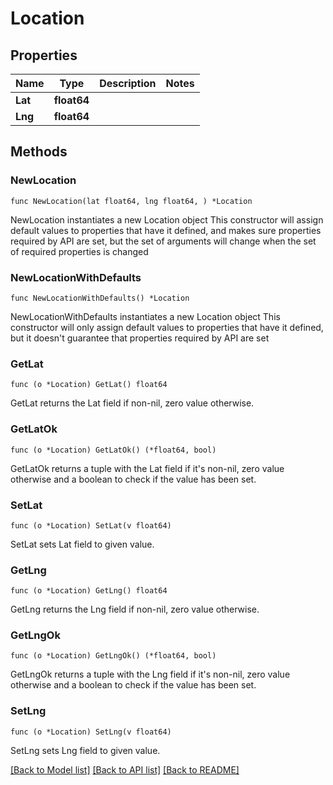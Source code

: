# Location

## Properties

Name | Type | Description | Notes
------------ | ------------- | ------------- | -------------
**Lat** | **float64** |  | 
**Lng** | **float64** |  | 

## Methods

### NewLocation

`func NewLocation(lat float64, lng float64, ) *Location`

NewLocation instantiates a new Location object
This constructor will assign default values to properties that have it defined,
and makes sure properties required by API are set, but the set of arguments
will change when the set of required properties is changed

### NewLocationWithDefaults

`func NewLocationWithDefaults() *Location`

NewLocationWithDefaults instantiates a new Location object
This constructor will only assign default values to properties that have it defined,
but it doesn't guarantee that properties required by API are set

### GetLat

`func (o *Location) GetLat() float64`

GetLat returns the Lat field if non-nil, zero value otherwise.

### GetLatOk

`func (o *Location) GetLatOk() (*float64, bool)`

GetLatOk returns a tuple with the Lat field if it's non-nil, zero value otherwise
and a boolean to check if the value has been set.

### SetLat

`func (o *Location) SetLat(v float64)`

SetLat sets Lat field to given value.


### GetLng

`func (o *Location) GetLng() float64`

GetLng returns the Lng field if non-nil, zero value otherwise.

### GetLngOk

`func (o *Location) GetLngOk() (*float64, bool)`

GetLngOk returns a tuple with the Lng field if it's non-nil, zero value otherwise
and a boolean to check if the value has been set.

### SetLng

`func (o *Location) SetLng(v float64)`

SetLng sets Lng field to given value.



[[Back to Model list]](../README.md#documentation-for-models) [[Back to API list]](../README.md#documentation-for-api-endpoints) [[Back to README]](../README.md)


